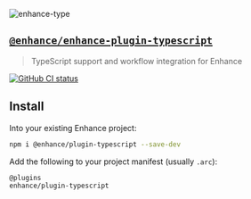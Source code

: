 ![enhance-type](https://user-images.githubusercontent.com/76308/223593101-1f65f07f-49c4-4a13-9203-4ab4ff72f097.svg)

## [`@enhance/enhance-plugin-typescript`](https://www.npmjs.com/package/@enhance/plugin-typescript)

> TypeScript support and workflow integration for Enhance

[![GitHub CI status](https://github.com/enhance-dev/plugin-typescript/workflows/Node%20CI/badge.svg)](https://github.com/enhance-dev/plugin-typescript/actions?query=workflow%3A%22Node+CI%22)


## Install

Into your existing Enhance project:

```sh
npm i @enhance/plugin-typescript --save-dev
```

Add the following to your project manifest (usually `.arc`):

```arc
@plugins
enhance/plugin-typescript
```
